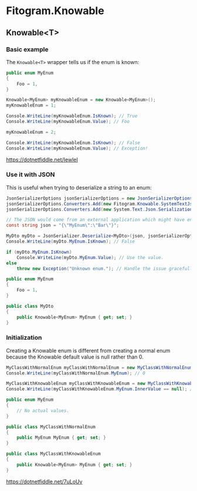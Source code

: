 # Fitogram.Knowable

## Knowable\<T>

### Basic example

The `Knowable<T>` wrapper tells us if the enum is known:

```csharp
public enum MyEnum
{
    Foo = 1,
}

Knowable<MyEnum> myKnowableEnum = new Knowable<MyEnum>();
myKnowableEnum = 1;

Console.WriteLine(myKnowableEnum.IsKnown); // True
Console.WriteLine(myKnowableEnum.Value); // Foo

myKnowableEnum = 2;

Console.WriteLine(myKnowableEnum.IsKnown); // False
Console.WriteLine(myKnowableEnum.Value); // Exception!
```

https://dotnetfiddle.net/IewleI

### Use it with JSON

This is useful when trying to deserialize a string to an enum:

```csharp
JsonSerializerOptions jsonSerializerOptions = new JsonSerializerOptions();
jsonSerializerOptions.Converters.Add(new Fitogram.Knowable.SystemTextJson.KnowableJsonConverter());
jsonSerializerOptions.Converters.Add(new System.Text.Json.Serialization.JsonStringEnumConverter());

// The JSON would come from an external application which might have enums your application does not know.
const string json = "{\"MyEnum\":\"Bar\"}";

MyDto myDto = JsonSerializer.Deserialize<MyDto>(json, jsonSerializerOptions);
Console.WriteLine(myDto.MyEnum.IsKnown); // False

if (myDto.MyEnum.IsKnown)
    Console.WriteLine(myDto.MyEnum.Value); // Use the value.
else
    throw new Exception("Unknown enum."); // Handle the issue gracefully.

public enum MyEnum
{
    Foo = 1,
}

public class MyDto
{
    public Knowable<MyEnum> MyEnum { get; set; }
}
```

### Initialization

Creating a Knowable enum is different from creating a normal enum because the Knowable default value is null rather than 0.

```csharp
MyClassWithNormalEnum myClassWithNormalEnum = new MyClassWithNormalEnum();
Console.WriteLine(myClassWithNormalEnum.MyEnum); // 0

MyClassWithKnowableEnum myClassWithKnowableEnum = new MyClassWithKnowableEnum();
Console.WriteLine(myClassWithKnowableEnum.MyEnum.InnerValue == null); // True

public enum MyEnum
{
    // No actual values.
}

public class MyClassWithNormalEnum
{
    public MyEnum MyEnum { get; set; }
}

public class MyClassWithKnowableEnum
{
    public Knowable<MyEnum> MyEnum { get; set; }
}
```

https://dotnetfiddle.net/7uLoUv
